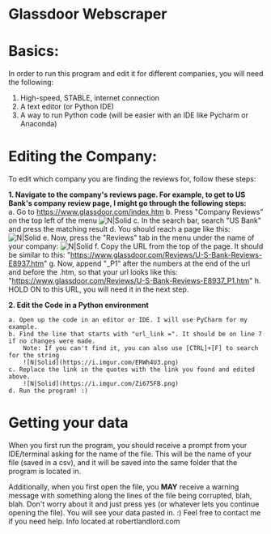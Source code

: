 # Glassdoor Webscraper


# Basics:

In order to run this program and edit it for different companies, you will need the following:
1. High-speed, STABLE, internet connection
2. A text editor (or Python IDE)
3. A way to run Python code (will be easier with an IDE like Pycharm or Anaconda)

# Editing the Company:
To edit which company you are finding the reviews for, follow these steps:

**1. Navigate to the company's reviews page. For example, to get to US Bank's company review page, I might go through the following steps:**  
    a. Go to https://www.glassdoor.com/index.htm
    b. Press "Company Reviews" on the top left of the menu
        ![N|Solid](https://i.imgur.com/PKPQIsT.png "company-review")
    c. In the search bar, search "US Bank" and press the matching result
    d. You should reach a page like this: 
        ![N|Solid](https://i.imgur.com/BY5KuVR.png)
    e. Now, press the "Reviews" tab in the menu under the name of your company:
        ![N|Solid](https://i.imgur.com/ztllrQw.png)
    f. Copy the URL from the top of the page. It should be similar to this: "https://www.glassdoor.com/Reviews/U-S-Bank-Reviews-E8937.htm"
    g. Now, append "_P1" after the numbers at the end of the url and before the .htm, so that your url looks like this:
    "https://www.glassdoor.com/Reviews/U-S-Bank-Reviews-E8937_P1.htm"
    h. HOLD ON to this URL, you will need it in the next step.
    
**2. Edit the Code in a Python environment**

    a. Open up the code in an editor or IDE. I will use PyCharm for my example.
    b. Find the line that starts with "url_link =". It should be on line 7 if no changes were made.
        Note: If you can't find it, you can also use [CTRL]+[F] to search for the string
        ![N|Solid](https://i.imgur.com/ERWh4U3.png)
    c. Replace the link in the quotes with the link you found and edited above.
        ![N|Solid](https://i.imgur.com/Zi675FB.png)
    d. Run the program! :)
    
# Getting your data
When you first run the program, you should receive a prompt from your IDE/terminal asking for the name of the file.
This will be the name of your file (saved in a csv), and it will be saved into the same folder that the program is located in. 

Additionally, when you first open the file, you **MAY** receive a warning message with something along the lines of the file being corrupted, blah, blah. Don't worry about it and just press yes (or whatever lets you continue opening the file). You will see your data pasted in. :) Feel free to contact me if you need help. Info located at robertlandlord.com
    






